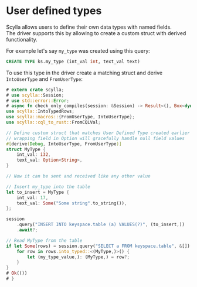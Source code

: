 # User defined types
Scylla allows users to define their own data types with named fields.  
The driver supports this by allowing to create a custom struct with derived functionality.

For example let's say `my_type` was created using this query:
```sql
CREATE TYPE ks.my_type (int_val int, text_val text)
```

To use this type in the driver create a matching struct and derive `IntoUserType` and `FromUserType`:
```rust
# extern crate scylla;
# use scylla::Session;
# use std::error::Error;
# async fn check_only_compiles(session: &Session) -> Result<(), Box<dyn Error>> {
use scylla::IntoTypedRows;
use scylla::macros::{FromUserType, IntoUserType};
use scylla::cql_to_rust::FromCQLVal;

// Define custom struct that matches User Defined Type created earlier
// wrapping field in Option will gracefully handle null field values
#[derive(Debug, IntoUserType, FromUserType)]
struct MyType {
    int_val: i32,
    text_val: Option<String>,
}

// Now it can be sent and received like any other value

// Insert my_type into the table
let to_insert = MyType {
    int_val: 17,
    text_val: Some("Some string".to_string()),
};

session
    .query("INSERT INTO keyspace.table (a) VALUES(?)", (to_insert,))
    .await?;

// Read MyType from the table
if let Some(rows) = session.query("SELECT a FROM keyspace.table", &[]).await? {
    for row in rows.into_typed::<(MyType,)>() {
        let (my_type_value,): (MyType,) = row?;
    }
}
# Ok(())
# }
```